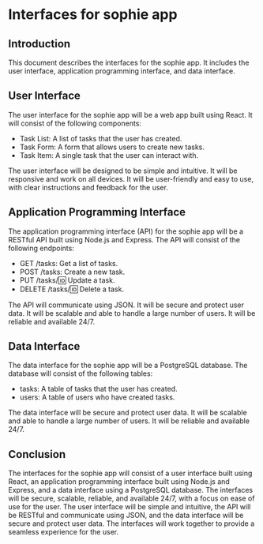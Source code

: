 # Interfaces for sophie app

## Introduction
This document describes the interfaces for the sophie app. It includes the user interface, application programming interface, and data interface.

## User Interface

The user interface for the sophie app will be a web app built using React. It will consist of the following components:

- Task List: A list of tasks that the user has created.
- Task Form: A form that allows users to create new tasks.
- Task Item: A single task that the user can interact with.

The user interface will be designed to be simple and intuitive. It will be responsive and work on all devices. It will be user-friendly and easy to use, with clear instructions and feedback for the user.

## Application Programming Interface

The application programming interface (API) for the sophie app will be a RESTful API built using Node.js and Express. The API will consist of the following endpoints:

- GET /tasks: Get a list of tasks.
- POST /tasks: Create a new task.
- PUT /tasks/:id: Update a task.
- DELETE /tasks/:id: Delete a task.

The API will communicate using JSON. It will be secure and protect user data. It will be scalable and able to handle a large number of users. It will be reliable and available 24/7.

## Data Interface

The data interface for the sophie app will be a PostgreSQL database. The database will consist of the following tables:

- tasks: A table of tasks that the user has created.
- users: A table of users who have created tasks.

The data interface will be secure and protect user data. It will be scalable and able to handle a large number of users. It will be reliable and available 24/7.

## Conclusion

The interfaces for the sophie app will consist of a user interface built using React, an application programming interface built using Node.js and Express, and a data interface using a PostgreSQL database. The interfaces will be secure, scalable, reliable, and available 24/7, with a focus on ease of use for the user. The user interface will be simple and intuitive, the API will be RESTful and communicate using JSON, and the data interface will be secure and protect user data. The interfaces will work together to provide a seamless experience for the user.
